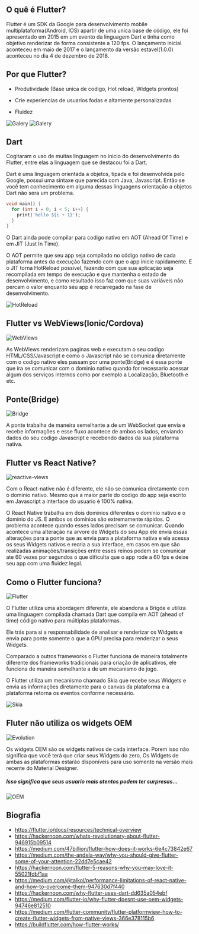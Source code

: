 ## O quê é Flutter?

Flutter é um SDK da Google para desenvolvimento mobile multiplataforma(Android, IOS) apartir de uma
unica base de código, ele foi apresentado em 2015 em um evento da linguagem Dart e tinha 
como objetivo renderizar de forma consistente a 120 fps. O lançamento inicial aconteceu em maio de 2017
e o lançamento da versão estavel(1.0.0) aconteceu no dia 4 de dezembro de 2018.

## Por que Flutter?

- Produtividade (Base unica de codigo, Hot reload, Widgets prontos)

- Crie experiencias de usuarios fodas e altamente personalizadas

- Fluidez
   
![Galery](https://github.com/gabrielferreir/flutter-introduce/blob/master/images/galery-animation.gif)
![Galery](https://github.com/gabrielferreir/flutter-introduce/blob/master/images/galery-posse.gif)

## Dart
Cogitaram o uso de muitas linguagem no inicio do desenvolvimento do Flutter, entre elas a linguagem que
se destacou foi a Dart. 

Dart é uma linguagem orientada a objetos, tipada e foi desenvolvida pelo Google, possui uma sintaxe que parecida
com Java, Javascript. Então se você tem conhecimento em alguma dessas linguagens orientação a objetos Dart não sera 
um problema.

``` dart
void main() {
  for (int i = 0; i < 5; i++) {
    print('hello ${i + 1}');
  }
}
```

O Dart ainda pode compilar para codigo nativo em AOT (Ahead Of Time) e em JIT (Just In Time).

O AOT permite que seu app seja compilado no código nativo de cada plataforma antes da execução fazendo com 
que o app inicie rapidamente. E o JIT torna HotReload possível, fazendo com que sua aplicação seja recompilada
em tempo de execução e que mantenha o estado de desenvolvimento, e como resultado isso faz com que suas variáveis não percam o valor 
enquanto seu app é recarregado na fase de desenvolvimento.

![HotReload](https://github.com/gabrielferreir/flutter-introduce/blob/master/images/hotreload.gif)

## Flutter vs WebViews(Ionic/Cordova)

![WebViews](https://github.com/gabrielferreir/flutter-introduce/blob/master/images/webview.png)

As WebViews renderizam paginas web e executam o seu codigo HTML/CSS/Javascript e como o Javascript não se 
comunica diretamente com o codigo nativo eles passam por uma ponte(Bridge) e é essa ponte que ira se comunicar com o 
dominio nativo quando for necessario acessar algum dos serviços internos como por exemplo a Localização, 
Bluetooth e etc. 

## Ponte(Bridge)

![Bridge](https://github.com/gabrielferreir/flutter-introduce/blob/master/images/bridge.png)

A ponte trabalha de maneira semelhante a de um WebSocket que envia e recebe informações e esse fluxo acontece de ambos os
lados, enviando dados do seu codigo Javascript e recebendo dados da sua plataforma nativa.  

## Flutter vs React Native?

![reactive-views](https://github.com/gabrielferreir/flutter-introduce/blob/master/images/reactive-views.png)

Com o React-native não é diferente, ele não se comunica diretamente com o dominio nativo.
Mesmo que a maior parte do codigo do app seja escrito em Javascript a interface do usuario
é 100% nativa.

O React Native trabalha em dois domínios diferentes o domínio nativo e o domínio do JS. 
E ambos os domínios são extremamente rápidos. O problema acontece quando esses lados precisam se 
comunicar. Quando acontece uma alteração na arvore de Widgets do seu App ele envia essas alterações 
para a ponte que as envia para a plataforma nativa e ela acessa os seus Widgets nativos e recria a sua interface, 
em casos em que são realizadas animações/transições entre esses reinos podem se comunicar ate 60 vezes 
por segundos o que dificulta que o app rode a 60 fps e deixe seu app com uma fluidez legal.


## Como o Flutter funciona?

![Flutter](https://github.com/gabrielferreir/flutter-introduce/raw/master/images/flutter.png)


O Flutter utiliza uma abordagem diferente, ele abandona a Brigde e utiliza uma linguagem 
compilada chamada Dart que compila em AOT (ahead of time) código nativo para múltiplas 
plataformas.

Ele trás para si a responsabilidade de analisar e renderizar os Widgets e envia para ponte somente 
o que a GPU precisa para renderizar o seus Widgets. 

Comparado a outros frameworks o Flutter funciona de maneira totalmente diferente dos frameworks tradicionais 
para criação de aplicativos, ele funciona de maneira semelhante a de um mecanismo de jogo.

O Flutter utiliza um mecanismo chamado Skia que recebe seus Widgets e envia as informações diretamente para o 
canvas da plataforma e a plataforma retorna os eventos conforme necessário.

![Skia](https://github.com/gabrielferreir/flutter-introduce/raw/master/images/skia.png) 

## Fluter não utiliza os widgets OEM

![Evolution](https://github.com/gabrielferreir/flutter-introduce/raw/master/images/evolution.png)

Os widgets OEM são os widgets nativos de cada interface. 
Porem isso não significa que você terá que criar seus Widgets do zero, Os Widgets de 
ambas as plataformas estarão disponíveis para uso somente na versão mais recente do Material Designer.

##### Isso significa que seus usuario mais atentos podem ter surpresas...

![OEM](https://github.com/gabrielferreir/flutter-introduce/raw/master/images/oem.png)


## Biografia

- <https://flutter.io/docs/resources/technical-overview>
- <https://hackernoon.com/whats-revolutionary-about-flutter-946915b09514>
- <https://medium.com/47billion/flutter-how-does-it-works-6e4c73842e67>
- <https://medium.com/the-andela-way/why-you-should-give-flutter-some-of-your-attention-22dd7e5cae42>
- <https://hackernoon.com/flutter-5-reasons-why-you-may-love-it-55021fdbf1aa>
- <https://medium.com/@talkol/performance-limitations-of-react-native-and-how-to-overcome-them-947630d7f440>
- <https://hackernoon.com/why-flutter-uses-dart-dd635a054ebf>
- <https://medium.com/flutter-io/why-flutter-doesnt-use-oem-widgets-94746e812510>
- <https://medium.com/flutter-community/flutter-platformview-how-to-create-flutter-widgets-from-native-views-366e378115b6>
- <https://buildflutter.com/how-flutter-works/>
